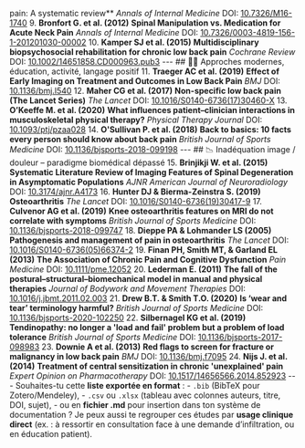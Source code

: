 pain: A systematic review** *Annals of Internal Medicine* DOI: [10.7326/M16-1740](https://doi.org/10.7326/M16-1740) 9. **Bronfort G. et al. (2012)** **Spinal Manipulation vs. Medication for Acute Neck Pain** *Annals of Internal Medicine* DOI: [10.7326/0003-4819-156-1-201201030-00002](https://doi.org/10.7326/0003-4819-156-1-201201030-00002) 10. **Kamper SJ et al. (2015)** **Multidisciplinary biopsychosocial rehabilitation for chronic low back pain** *Cochrane Review* DOI: [10.1002/14651858.CD000963.pub3](https://doi.org/10.1002/14651858.CD000963.pub3) --- ## 🧍‍♀️ Approches modernes, éducation, activité, langage positif 11. **Traeger AC et al. (2019)** **Effect of Early Imaging on Treatment and Outcomes in Low Back Pain** *BMJ* DOI: [10.1136/bmj.l540](https://doi.org/10.1136/bmj.l540) 12. **Maher CG et al. (2017)** **Non-specific low back pain (The Lancet Series)** *The Lancet* DOI: [10.1016/S0140-6736(17)30460-X](https://doi.org/10.1016/S0140-6736(17)30460-X) 13. **O’Keeffe M. et al. (2020)** **What influences patient–clinician interactions in musculoskeletal physical therapy?** *Physical Therapy Journal* DOI: [10.1093/ptj/pzaa028](https://doi.org/10.1093/ptj/pzaa028) 14. **O'Sullivan P. et al. (2018)** **Back to basics: 10 facts every person should know about back pain** *British Journal of Sports Medicine* DOI: [10.1136/bjsports-2018-099198](https://doi.org/10.1136/bjsports-2018-099198) --- ## 📉 Inadéquation image / douleur – paradigme biomédical dépassé 15. **Brinjikji W. et al. (2015)** **Systematic Literature Review of Imaging Features of Spinal Degeneration in Asymptomatic Populations** *AJNR American Journal of Neuroradiology* DOI: [10.3174/ajnr.A4173](https://doi.org/10.3174/ajnr.A4173) 16. **Hunter DJ & Bierma-Zeinstra S. (2019)** **Osteoarthritis** *The Lancet* DOI: [10.1016/S0140-6736(19)30417-9](https://doi.org/10.1016/S0140-6736(19)30417-9) 17. **Culvenor AG et al. (2019)** **Knee osteoarthritis features on MRI do not correlate with symptoms** *British Journal of Sports Medicine* DOI: [10.1136/bjsports-2018-099747](https://doi.org/10.1136/bjsports-2018-099747) 18. **Dieppe PA & Lohmander LS (2005)** **Pathogenesis and management of pain in osteoarthritis** *The Lancet* DOI: [10.1016/S0140-6736(05)66374-2](https://doi.org/10.1016/S0140-6736(05)66374-2) 19. **Finan PH, Smith MT, & Garland EL (2013)** **The Association of Chronic Pain and Cognitive Dysfunction** *Pain Medicine* DOI: [10.1111/pme.12052](https://doi.org/10.1111/pme.12052) 20. **Lederman E. (2011)** **The fall of the postural–structural–biomechanical model in manual and physical therapies** *Journal of Bodywork and Movement Therapies* DOI: [10.1016/j.jbmt.2011.02.003](https://doi.org/10.1016/j.jbmt.2011.02.003) 21. **Drew B.T. & Smith T.O. (2020)** **Is ‘wear and tear’ terminology harmful?** *British Journal of Sports Medicine* DOI: [10.1136/bjsports-2020-102250](https://doi.org/10.1136/bjsports-2020-102250) 22. **Silbernagel KG et al. (2019)** **Tendinopathy: no longer a 'load and fail' problem but a problem of load tolerance** *British Journal of Sports Medicine* DOI: [10.1136/bjsports-2017-098983](https://doi.org/10.1136/bjsports-2017-098983) 23. **Downie A et al. (2013)** **Red flags to screen for fracture or malignancy in low back pain** *BMJ* DOI: [10.1136/bmj.f7095](https://doi.org/10.1136/bmj.f7095) 24. **Nijs J. et al. (2014)** **Treatment of central sensitization in chronic 'unexplained' pain** *Expert Opinion on Pharmacotherapy* DOI: [10.1517/14656566.2014.852923](https://doi.org/10.1517/14656566.2014.852923) --- Souhaites-tu cette **liste exportée en format** : - `.bib` (BibTeX pour Zotero/Mendeley), - `.csv` ou `.xlsx` (tableau avec colonnes auteurs, titre, DOI, sujet), - ou en **fichier .md** pour insertion dans ton système de documentation ? Je peux aussi te regrouper ces études par **usage clinique direct** (ex. : à ressortir en consultation face à une demande d’infiltration, ou en éducation patient).
